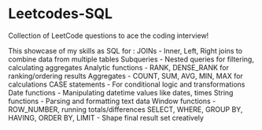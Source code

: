 # Leetcodes-SQL
Collection of LeetCode questions to ace the coding interview!


This showcase of my skills as SQL for :
JOINs - Inner, Left, Right joins to combine data from multiple tables
Subqueries - Nested queries for filtering, calculating aggregates
Analytic functions - RANK, DENSE_RANK for ranking/ordering results
Aggregates - COUNT, SUM, AVG, MIN, MAX for calculations
CASE statements - For conditional logic and transformations
Date functions - Manipulating datetime values like dates, times
String functions - Parsing and formatting text data
Window functions - ROW_NUMBER, running totals/differences
SELECT, WHERE, GROUP BY, HAVING, ORDER BY, LIMIT - Shape final result set creatively
